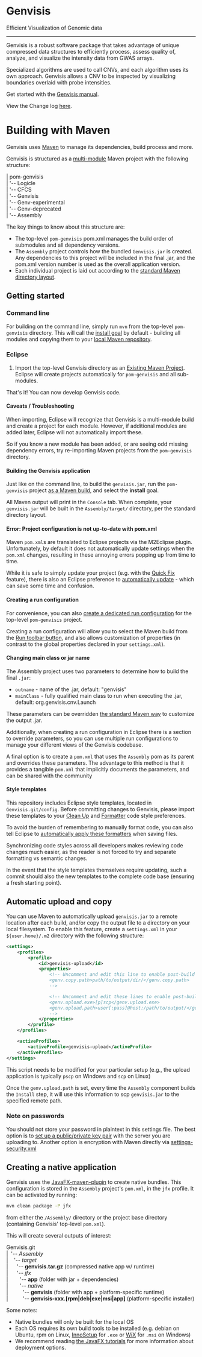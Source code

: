 Genvisis
====================
Efficient Visualization of Genomic data

----------------------
Genvisis is a robust software package that takes advantage of unique compressed data structures to efficiently process, assess quality of, analyze, and visualize the intensity data from GWAS arrays.

Specialized algorithms are used to call CNVs, and each algorithm uses its own approach. Genvisis allows a CNV to be inspected by visualizing boundaries overlaid with probe intensities.

Get started with the [Genvisis manual](https://github.com/PankratzLab/Genvisis/wiki/About-Genvisis).

View the Change log [here](https://github.com/npankrat/Genvisis/blob/master/CHANGELOG.md).
 

Building with Maven
=====================

Genvisis uses [Maven](https://maven.apache.org/) to manage its dependencies, build process and more.

Genvisis is structured as a [multi-module](https://maven.apache.org/guides/introduction/introduction-to-the-pom.html#Project_Aggregation) Maven project with the following structure:

| pom-genvisis  
| '-- Logicle  
| '-- CFCS  
| '-- Genvisis  
| '-- Genv-experimental  
| '-- Genv-deprecated  
| '-- Assembly  

The key things to know about this structure are:

* The top-level `pom-genvisis` pom.xml manages the build order of submodules and all dependency versions.
* The `Assembly` project controls how the bundled `Genvisis.jar` is created. Any dependencies to this project will be included in the final .jar, and the pom.xml version number is used as the overall application version.
* Each individual project is laid out according to the [standard Maven directory layout](https://maven.apache.org/guides/introduction/introduction-to-the-standard-directory-layout.html).

## Getting started

### Command line

For building on the command line, simply run `mvn` from the top-level `pom-genvisis` directory. This will call the [install goal](https://maven.apache.org/guides/introduction/introduction-to-the-lifecycle.html) by default - building all modules and copying them to your [local Maven repository](https://maven.apache.org/guides/introduction/introduction-to-repositories.html).

### Eclipse

1. Import the top-level Genvisis directory as an [Existing Maven Project](http://javapapers.com/java/import-maven-project-into-eclipse/). Eclipse will create projects automatically for `pom-genvisis` and all sub-modules.

That's it! You can now develop Genvisis code.

#### Caveats / Troubleshooting

When importing, Eclipse will recognize that Genvisis is a multi-module build and create a project for each module. However, if additional modules are added later, Eclipse will not automatically import these.

So if you know a new module has been added, or are seeing odd missing dependency errors, try re-importing Maven projects from the `pom-genvisis` directory.

#### Building the Genvisis application

Just like on the command line, to build the `genvisis.jar`, run the `pom-genvisis` project [as a Maven build](https://books.sonatype.com/m2eclipse-book/reference/running-sect-running-maven-builds.html), and select the **install** goal.

All Maven output will print in the `Console` tab. When complete, your `genvisis.jar` will be built in the `Assembly/target/` directory, per the standard directory layout.

#### Error: Project configuration is not up-to-date with pom.xml

Maven `pom.xml`s are translated to Eclipse projects via the M2Eclipse plugin. Unfortunately, by default it does not automatically update settings when the `pom.xml` changes, resulting in these annoying errors popping up from time to time.

While it is safe to simply update your project (e.g. with the [Quick Fix](http://help.eclipse.org/neon/index.jsp?topic=%2Forg.eclipse.jdt.doc.user%2Fconcepts%2Fconcept-quickfix-assist.htm) feature), there is also an Eclipse preference to [automatically update](http://www.eclipse.org/m2e/documentation/release-notes-16.html#new-experimental-auto-45-update-configuration-feature) - which can save some time and confusion.

#### Creating a run configuration

For convenience, you can also [create a dedicated run configuration](https://www.genuitec.com/products/myeclipse/learning-center/maven/launch-maven4myeclipse-maven-run-setup-tutorial/#2_Creating_a_CustomMavenLaunch_Configuration) for the top-level `pom-genvisis` project.

Creating a run configuration will allow you to select the Maven build from the [Run toolbar button](https://developers.google.com/eclipse/docs/running_and_debugging_2_0), and also allows customization of properties (in contrast to the global properties declared in your `settings.xml`).

#### Changing main class or jar name

The Assembly project uses two parameters to determine how to build the final `.jar`:

* `outname`  - name of the .jar, default: "genvisis"
* `mainClass` - fully qualified main class to run when executing the .jar, default: org.genvisis.cnv.Launch

These parameters can be overridden [the standard Maven way](http://books.sonatype.com/mvnref-book/reference/running-sect-options.html) to customize the output .jar.

Additionally, when creating a run configuration in Eclipse there is a section to override parameters, so you can use multiple run configurations to manage your different views of the Genvisis codebase.

A final option is to create a `pom.xml` that uses the `Assembly` pom as its parent and overrides these parameters. The advantage to this method is that it provides a tangible `pom.xml` that implicitly documents the parameters, and can be shared with the community

#### Style templates

This repository includes Eclipse style templates, located in `Genvisis.git/config`. Before committing changes to Genvisis, please import these templates to your [Clean Up](https://help.eclipse.org/neon/index.jsp?topic=%2Forg.eclipse.jdt.doc.user%2Freference%2Fpreferences%2Fjava%2Fcodestyle%2Fref-preferences-formatter.htm) and [Formatter](https://help.eclipse.org/neon/index.jsp?topic=%2Forg.eclipse.jdt.doc.user%2Freference%2Fpreferences%2Fjava%2Fcodestyle%2Fref-preferences-formatter.htm) code style preferences.

To avoid the burden of remembering to manually format code, you can also tell Eclipse to [automatically apply these formatters](https://stackoverflow.com/a/15655278/1027800) when saving files.

Synchronizing code styles across all developers makes reviewing code changes much easier, as the reader is not forced to try and separate formatting vs semantic changes.

In the event that the style templates themselves require updating, such a commit should also the new templates to the complete code base (ensuring a fresh starting point).

## Automatic upload and copy

You can use Maven to automatically upload `genvisis.jar` to a remote location after each build, and/or copy the output file to a directory on your local filesystem. To enable this feature, create a `settings.xml` in your `${user.home}/.m2` directory with the following structure:

```xml
<settings>
	<profiles>
		<profile>
			<id>genvisis-upload</id>
			<properties>
				<!-- Uncomment and edit this line to enable post-build copy
				<genv.copy.path>path/to/output/dir/</genv.copy.path>
				-->

				<!-- Uncomment and edit these lines to enable post-build upload
				<genv.upload.exe>[p]scp</genv.upload.exe>
				<genv.upload.path>user[:pass]@host:/path/to/output/</genv.upload.path>
				-->
			</properties>
		</profile>
	</profiles>

	<activeProfiles>
		<activeProfile>genvisis-upload</activeProfile>
	</activeProfiles>
</settings>
```
This script needs to be modified for your particular setup (e.g., the upload application is typically `pscp` on Windows and `scp` on Linux)

Once the `genv.upload.path` is set, every time the `Assembly` component builds the `Install` step, it will use this information to scp `genvisis.jar` to the specified remote path.

### Note on passwords

You should not store your password in plaintext in this settings file. The best option is to [set up a public/private key pair](https://help.ubuntu.com/community/SSH/OpenSSH/Keys) with the server you are uploading to. Another option is encryption with Maven directly via [settings-security.xml](https://maven.apache.org/guides/mini/guide-encryption.html)

## Creating a native application

Genvisis uses the [JavaFX-maven-plugin](https://github.com/javafx-maven-plugin/javafx-maven-plugin) to create native bundles. This configuration is stored in the `Assembly` project's `pom.xml`, in the `jfx` profile. It can be activated by running:

```bash
mvn clean package -P jfx
```

from either the `/Assembly/` directory or the project base directory (containing Genvisis' top-level `pom.xml`).

This will create several outputs of interest:

Genvisis.git</br>
|&nbsp;&nbsp;'-- _Assembly_</br>
|&nbsp;&nbsp;&nbsp;&nbsp;'-- _target_</br>
|&nbsp;&nbsp;&nbsp;&nbsp;&nbsp;&nbsp;'-- **genvisis.tar.gz** (compressed native app w/ runtime)</br>
|&nbsp;&nbsp;&nbsp;&nbsp;&nbsp;&nbsp;'-- _jfx_</br>
|&nbsp;&nbsp;&nbsp;&nbsp;&nbsp;&nbsp;&nbsp;&nbsp;'-- **app** (folder with jar + dependencies)</br>
|&nbsp;&nbsp;&nbsp;&nbsp;&nbsp;&nbsp;&nbsp;&nbsp;'-- _native_</br>
|&nbsp;&nbsp;&nbsp;&nbsp;&nbsp;&nbsp;&nbsp;&nbsp;&nbsp;&nbsp;'-- **genvisis** (folder with app + platform-specific runtime)</br>
|&nbsp;&nbsp;&nbsp;&nbsp;&nbsp;&nbsp;&nbsp;&nbsp;&nbsp;&nbsp;'-- **genvisis-xxx.[rpm|deb|exe|msi|app]** (platform-specific installer)</br>


Some notes:

* Native bundles will only be built for the local OS
* Each OS requires its own build tools to be installed (e.g. debian on Ubuntu, rpm on Linux, [InnoSetup](http://www.jrsoftware.org/isinfo.php) for `.exe` or [WiX](http://wixtoolset.org/) for `.msi` on Windows)
* We recommend reading [the JavaFX tutorials](http://docs.oracle.com/javafx/2/deployment/self-contained-packaging.htm) for more information about deployment options.

